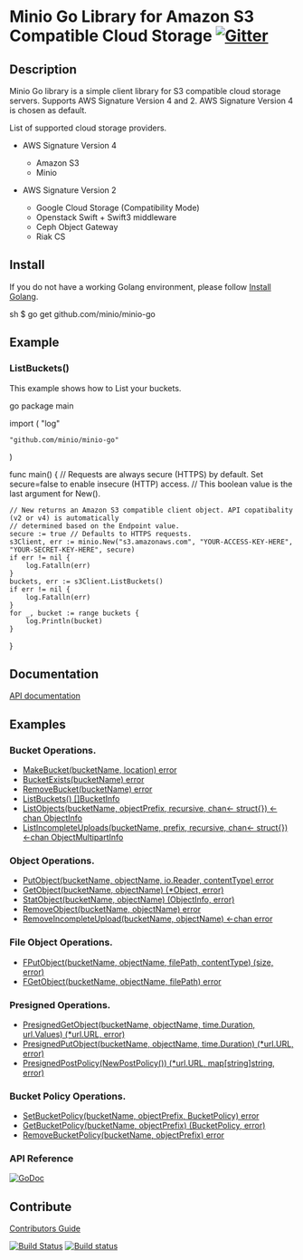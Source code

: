 # Minio Go Library for Amazon S3 Compatible Cloud Storage [![Gitter](https://badges.gitter.im/Join%20Chat.svg)](https://gitter.im/minio/minio?utm_source=badge&utm_medium=badge&utm_campaign=pr-badge&utm_content=badge)

## Description

Minio Go library is a simple client library for S3 compatible cloud storage servers. Supports AWS Signature Version 4 and 2. AWS Signature Version 4 is chosen as default.

List of supported cloud storage providers.

 - AWS Signature Version 4
   - Amazon S3
   - Minio

 - AWS Signature Version 2
   - Google Cloud Storage (Compatibility Mode)
   - Openstack Swift + Swift3 middleware
   - Ceph Object Gateway
   - Riak CS

## Install

If you do not have a working Golang environment, please follow [Install Golang](./INSTALLGO.md).

sh
$ go get github.com/minio/minio-go


## Example

### ListBuckets()

This example shows how to List your buckets.

go
package main

import (
	"log"

	"github.com/minio/minio-go"
)

func main() {
	// Requests are always secure (HTTPS) by default. Set secure=false to enable insecure (HTTP) access.
	// This boolean value is the last argument for New().

	// New returns an Amazon S3 compatible client object. API copatibality (v2 or v4) is automatically
	// determined based on the Endpoint value.
    secure := true // Defaults to HTTPS requests.
	s3Client, err := minio.New("s3.amazonaws.com", "YOUR-ACCESS-KEY-HERE", "YOUR-SECRET-KEY-HERE", secure)
	if err != nil {
	    log.Fatalln(err)
	}
	buckets, err := s3Client.ListBuckets()
	if err != nil {
		log.Fatalln(err)
	}
	for _, bucket := range buckets {
		log.Println(bucket)
	}
}


## Documentation

[API documentation](./API.md)

## Examples

### Bucket Operations.
* [MakeBucket(bucketName, location) error](examples/s3/makebucket.go)
* [BucketExists(bucketName) error](examples/s3/bucketexists.go)
* [RemoveBucket(bucketName) error](examples/s3/removebucket.go)
* [ListBuckets() []BucketInfo](examples/s3/listbuckets.go)
* [ListObjects(bucketName, objectPrefix, recursive, chan<- struct{}) <-chan ObjectInfo](examples/s3/listobjects.go)
* [ListIncompleteUploads(bucketName, prefix, recursive, chan<- struct{}) <-chan ObjectMultipartInfo](examples/s3/listincompleteuploads.go)

### Object Operations.
* [PutObject(bucketName, objectName, io.Reader, contentType) error](examples/s3/putobject.go)
* [GetObject(bucketName, objectName) (*Object, error)](examples/s3/getobject.go)
* [StatObject(bucketName, objectName) (ObjectInfo, error)](examples/s3/statobject.go)
* [RemoveObject(bucketName, objectName) error](examples/s3/removeobject.go)
* [RemoveIncompleteUpload(bucketName, objectName) <-chan error](examples/s3/removeincompleteupload.go)

### File Object Operations.
* [FPutObject(bucketName, objectName, filePath, contentType) (size, error)](examples/s3/fputobject.go)
* [FGetObject(bucketName, objectName, filePath) error](examples/s3/fgetobject.go)

### Presigned Operations.
* [PresignedGetObject(bucketName, objectName, time.Duration, url.Values) (*url.URL, error)](examples/s3/presignedgetobject.go)
* [PresignedPutObject(bucketName, objectName, time.Duration) (*url.URL, error)](examples/s3/presignedputobject.go)
* [PresignedPostPolicy(NewPostPolicy()) (*url.URL, map[string]string, error)](examples/s3/presignedpostpolicy.go)

### Bucket Policy Operations.
* [SetBucketPolicy(bucketName, objectPrefix, BucketPolicy) error](examples/s3/setbucketpolicy.go)
* [GetBucketPolicy(bucketName, objectPrefix) (BucketPolicy, error)](examples/s3/getbucketpolicy.go)
* [RemoveBucketPolicy(bucketName, objectPrefix) error](examples/s3/removebucketpolicy.go)

### API Reference

[![GoDoc](http://img.shields.io/badge/go-documentation-blue.svg?style=flat-square)](http://godoc.org/github.com/minio/minio-go)

## Contribute

[Contributors Guide](./CONTRIBUTING.md)

[![Build Status](https://travis-ci.org/minio/minio-go.svg)](https://travis-ci.org/minio/minio-go) [![Build status](https://ci.appveyor.com/api/projects/status/1ep7n2resn6fk1w6?svg=true)](https://ci.appveyor.com/project/harshavardhana/minio-go)
